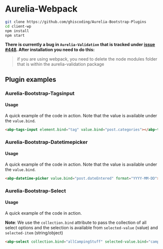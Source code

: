 # Aurelia-Webpack
```bash
git clone https://github.com/ghiscoding/Aurelia-Bootstrap-Plugins
cd client-wp
npm install
npm start
```

**There is currently a bug in `Aurelia-Validation` that is tracked under [issue #448](https://github.com/aurelia/validation/issues/448). After installation you need to do this:**
> if you are using webpack, you need to delete the node modules folder that is within the aurelia-validation package


## Plugin examples

### Aurelia-Bootstrap-Tagsinput

#### Usage
A quick example of the code in action. Note that the value is available under the `value.bind`.
```html
<abp-tags-input element.bind="tag" value.bind="post.categories"></abp-tags-input>
```

### Aurelia-Bootstrap-Datetimepicker

#### Usage
A quick example of the code in action. Note that the value is available under the `value.bind`.
```html
<abp-datetime-picker value.bind="post.dateEntered" format="YYYY-MM-DD"></abp-datetime-picker>
```

### Aurelia-Bootstrap-Select

#### Usage
A quick example of the code in action.

**Note**: We use the `collection.bind` attribute to pass the collection of all select options and the selection is available from `selected-value` (value) and `selected-item` (string/object)

```html
<abp-select collection.bind="allCampingStuff" selected-value.bind="camping" selected-item.bind="campingValue"></abp-select>
```